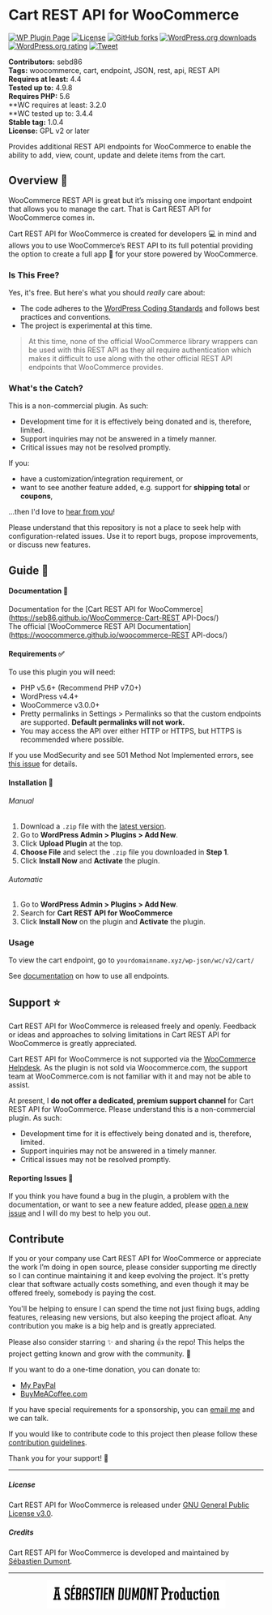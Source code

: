 # Cart REST API for WooCommerce
[![WP Plugin Page](https://img.shields.io/badge/WordPress-%E2%86%92-lightgrey.svg?style=flat-square)](https://wordpress.org/plugins/cart-rest-api-for-woocommerce/)
[![License](https://img.shields.io/badge/license-GPL--3.0%2B-red.svg)](https://github.com/seb86/cart-rest-api-for-woocommerce/blob/master/LICENSE.md)
[![GitHub forks](https://img.shields.io/github/forks/seb86/cart-rest-api-for-woocommerce.svg?style=flat)](https://github.com/seb86/cart-rest-api-for-woocommerce/network)
[![WordPress.org downloads](https://img.shields.io/wordpress/plugin/dt/cart-rest-api-for-woocommerce.svg)](https://wordpress.org/plugins/cart-rest-api-for-woocommerce/)
[![WordPress.org rating](https://img.shields.io/wordpress/plugin/r/cart-rest-api-for-woocommerce.svg)](https://wordpress.org/plugins/cart-rest-api-for-woocommerce/#reviews)
[![Tweet](https://img.shields.io/twitter/url/http/shields.io.svg?style=social)](https://twitter.com/intent/tweet?text=Enable%20the%20ability%20to%20add,%20view,%20count,%20update%20and%20delete%20items%20from%20the%20cart%20using%20the%20REST%20API%20for%20WooCommerce.%20—&url=https://wordpress.org/plugins/cart-rest-api-for-woocommerce//&via=sebd86&hashtags=WordPress)

**Contributors:** sebd86  
**Tags:** woocommerce, cart, endpoint, JSON, rest, api, REST API  
**Requires at least:** 4.4  
**Tested up to:** 4.9.8  
**Requires PHP:** 5.6  
**WC requires at least: 3.2.0  
**WC tested up to: 3.4.4  
**Stable tag:** 1.0.4  
**License:** GPL v2 or later  

Provides additional REST API endpoints for WooCommerce to enable the ability to add, view, count, update and delete items from the cart.


## Overview 🔔

WooCommerce REST API is great but it’s missing one important endpoint that allows you to manage the cart. That is Cart REST API for WooCommerce comes in.

Cart REST API for WooCommerce is created for developers 💻 in mind and allows you to use WooCommerce’s REST API to its full potential providing the option to create a full app 📱 for your store powered by WooCommerce.


### Is This Free?

Yes, it's free. But here's what you should _really_ care about:

* The code adheres to the [WordPress Coding Standards](https://codex.wordpress.org/WordPress_Coding_Standards) and follows best practices and conventions.
* The project is experimental at this time.

> At this time, none of the official WooCommerce library wrappers can be used with this REST API as they all require authentication which makes it difficult to use along with the other official REST API endpoints that WooCommerce provides.


### What's the Catch?

This is a non-commercial plugin. As such:

* Development time for it is effectively being donated and is, therefore, limited.
* Support inquiries may not be answered in a timely manner.
* Critical issues may not be resolved promptly.

If you:

* have a customization/integration requirement, or
* want to see another feature added, e.g. support for **shipping total** or **coupons**,

...then I'd love to [hear from you](mailto:mailme@sebastiendumont.com)!

Please understand that this repository is not a place to seek help with configuration-related issues. Use it to report bugs, propose improvements, or discuss new features.

## Guide 📘

#### Documentation 📖

Documentation for the [Cart REST API for WooCommerce](https://seb86.github.io/WooCommerce-Cart-REST API-Docs/)<br>
The official [WooCommerce REST API Documentation](https://woocommerce.github.io/woocommerce-REST API-docs/)


#### Requirements ✅

To use this plugin you will need:

* PHP v5.6+ (Recommend PHP v7.0+)
* WordPress v4.4+
* WooCommerce v3.0.0+
* Pretty permalinks in Settings > Permalinks so that the custom endpoints are supported. **Default permalinks will not work.**
* You may access the API over either HTTP or HTTPS, but HTTPS is recommended where possible.

If you use ModSecurity and see 501 Method Not Implemented errors, see [this issue](https://github.com/woocommerce/woocommerce/issues/9838) for details.


#### Installation 💽

###### Manual
1. Download a `.zip` file with the [latest version](https://github.com/seb86/cart-rest-api-for-woocommerce/releases).
2. Go to **WordPress Admin > Plugins > Add New**.
3. Click **Upload Plugin** at the top.
4. **Choose File** and select the `.zip` file you downloaded in **Step 1**.
5. Click **Install Now** and **Activate** the plugin.

###### Automatic
1. Go to **WordPress Admin > Plugins > Add New**.
2. Search for **Cart REST API for WooCommerce**
3. Click **Install Now** on the plugin and **Activate** the plugin.


### Usage

To view the cart endpoint, go to `yourdomainname.xyz/wp-json/wc/v2/cart/`

See [documentation](#documentation) on how to use all endpoints.


## Support ⭐

Cart REST API for WooCommerce is released freely and openly. Feedback or ideas and approaches to solving limitations in Cart REST API for WooCommerce is greatly appreciated.

Cart REST API for WooCommerce is not supported via the [WooCommerce Helpdesk](https://woocommerce.com/). As the plugin is not sold via Woocommerce.com, the support team at WooCommerce.com is not familiar with it and may not be able to assist.

At present, I **do not offer a dedicated, premium support channel** for Cart REST API for WooCommerce. Please understand this is a non-commercial plugin. As such:

* Development time for it is effectively being donated and is, therefore, limited.
* Support inquiries may not be answered in a timely manner.
* Critical issues may not be resolved promptly.

#### Reporting Issues 📝

If you think you have found a bug in the plugin, a problem with the documentation, or want to see a new feature added, please [open a new issue](https://github.com/seb86/cart-rest-api-for-woocommerce/issues/new) and I will do my best to help you out.


## Contribute

If you or your company use Cart REST API for WooCommerce or appreciate the work I’m doing in open source, please consider supporting me directly so I can continue maintaining it and keep evolving the project. It's pretty clear that software actually costs something, and even though it may be offered freely, somebody is paying the cost.

You'll be helping to ensure I can spend the time not just fixing bugs, adding features, releasing new versions, but also keeping the project afloat. Any contribution you make is a big help and is greatly appreciated.

Please also consider starring ✨ and sharing 👍 the repo! This helps the project getting known and grow with the community. 🙏

If you want to do a one-time donation, you can donate to:
- [My PayPal](https://www.paypal.me/codebreaker)
- [BuyMeACoffee.com](https://www.buymeacoffee.com/sebastien)

<!--
Need to work on how to support monthly donations. Once I have figured it out, share details here.
-->
If you have special requirements for a sponsorship, you can [email me](mailto:mailme@sebastiendumont.com) and we can talk.

<!--
Uncomment this part once the project has a least one supporter.
[See all my amazing supports](#supporters) 🌟
-->

If you would like to contribute code to this project then please follow these [contribution guidelines](https://github.com/seb86/cart-rest-api-for-woocommerce/blob/master/CONTRIBUTING.md).

Thank you for your support! 🙌

<!--
## Supporters

> No supporters yet! 🔒
-->

---


##### License

Cart REST API for WooCommerce is released under [GNU General Public License v3.0](http://www.gnu.org/licenses/gpl-3.0.html).


##### Credits

Cart REST API for WooCommerce is developed and maintained by [Sébastien Dumont](https://github.com/seb86).

---

<p align="center">
	<img src="https://raw.githubusercontent.com/seb86/my-open-source-readme-template/master/a-sebastien-dumont-production.png" width="353">
</p>
